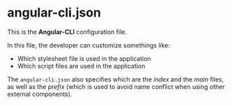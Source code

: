 # angular-cli.json

This is the **Angular-CLI** configuration file.

In this file, the developer can customize somethings like:

+ Which stylesheet file is used in the application
+ Which script files are used in the application

The `angular-cli.json` also specifies which are the *index* and the *main* files, as well as the *prefix* (which is used to avoid name conflict when using other external components).
